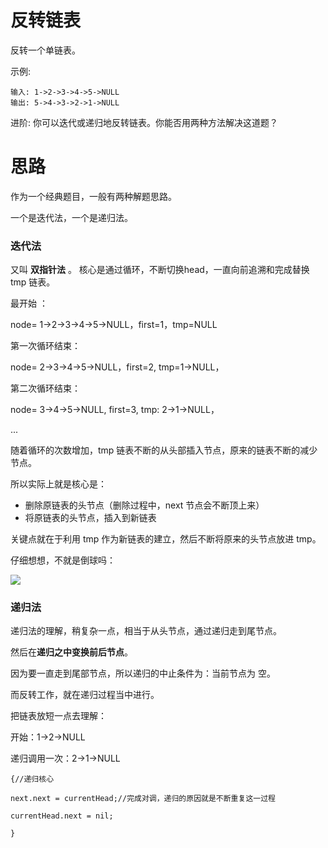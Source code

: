 # 反转链表 

反转一个单链表。

示例:

```
输入: 1->2->3->4->5->NULL
输出: 5->4->3->2->1->NULL
```

进阶:
你可以迭代或递归地反转链表。你能否用两种方法解决这道题？



# 思路

作为一个经典题目，一般有两种解题思路。

一个是迭代法，一个是递归法。

### 迭代法

又叫 **双指针法** 。 核心是通过循环，不断切换head，一直向前追溯和完成替换 tmp 链表。

最开始 ：

node= 1->2->3->4->5->NULL，first=1，tmp=NULL

第一次循环结束：

node= 2->3->4->5->NULL，first=2,  tmp=1->NULL，

第二次循环结束：

node= 3->4->5->NULL, first=3, tmp: 2->1->NULL，

...

随着循环的次数增加，tmp 链表不断的从头部插入节点，原来的链表不断的减少节点。

所以实际上就是核心是：

- 删除原链表的头节点（删除过程中，next 节点会不断顶上来）
- 将原链表的头节点，插入到新链表

关键点就在于利用 tmp 作为新链表的建立，然后不断将原来的头节点放进 tmp。

仔细想想，不就是倒球吗：



<img src="https://zenon-1255868537.cos.ap-guangzhou.myqcloud.com/blogPicture/202211022052083.png?imageMogr2/thumbnail/!50p"  />

### 递归法

递归法的理解，稍复杂一点，相当于从头节点，通过递归走到尾节点。

然后在**递归之中变换前后节点**。

因为要一直走到尾部节点，所以递归的中止条件为：当前节点为 空。

而反转工作，就在递归过程当中进行。

把链表放短一点去理解：

开始：1->2->NULL

递归调用一次：2->1->NULL

 
```
{//递归核心

next.next = currentHead;//完成对调，递归的原因就是不断重复这一过程

currentHead.next = nil;

}
```
